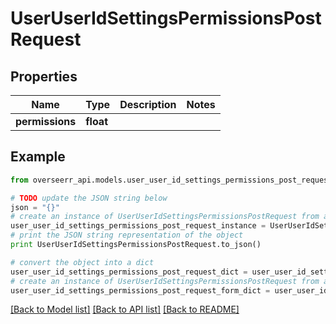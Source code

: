 # UserUserIdSettingsPermissionsPostRequest


## Properties
Name | Type | Description | Notes
------------ | ------------- | ------------- | -------------
**permissions** | **float** |  | 

## Example

```python
from overseerr_api.models.user_user_id_settings_permissions_post_request import UserUserIdSettingsPermissionsPostRequest

# TODO update the JSON string below
json = "{}"
# create an instance of UserUserIdSettingsPermissionsPostRequest from a JSON string
user_user_id_settings_permissions_post_request_instance = UserUserIdSettingsPermissionsPostRequest.from_json(json)
# print the JSON string representation of the object
print UserUserIdSettingsPermissionsPostRequest.to_json()

# convert the object into a dict
user_user_id_settings_permissions_post_request_dict = user_user_id_settings_permissions_post_request_instance.to_dict()
# create an instance of UserUserIdSettingsPermissionsPostRequest from a dict
user_user_id_settings_permissions_post_request_form_dict = user_user_id_settings_permissions_post_request.from_dict(user_user_id_settings_permissions_post_request_dict)
```
[[Back to Model list]](../README.md#documentation-for-models) [[Back to API list]](../README.md#documentation-for-api-endpoints) [[Back to README]](../README.md)


